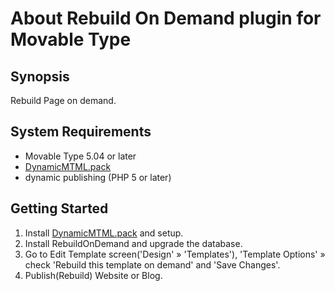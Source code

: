 # About Rebuild On Demand plugin for Movable Type

## Synopsis

Rebuild Page on demand.

## System Requirements

+ Movable Type 5.04 or later
+ [DynamicMTML.pack](https://github.com/alfasado/DynamicMTML)
+ dynamic publishing (PHP 5 or later)

## Getting Started

1. Install [DynamicMTML.pack](https://github.com/alfasado/DynamicMTML) and setup.
2. Install RebuildOnDemand and upgrade the database.
3. Go to Edit Template screen('Design' &raquo; 'Templates'), 'Template Options' &raquo; check 'Rebuild this template on demand' and 'Save Changes'.
4. Publish(Rebuild) Website or Blog.
